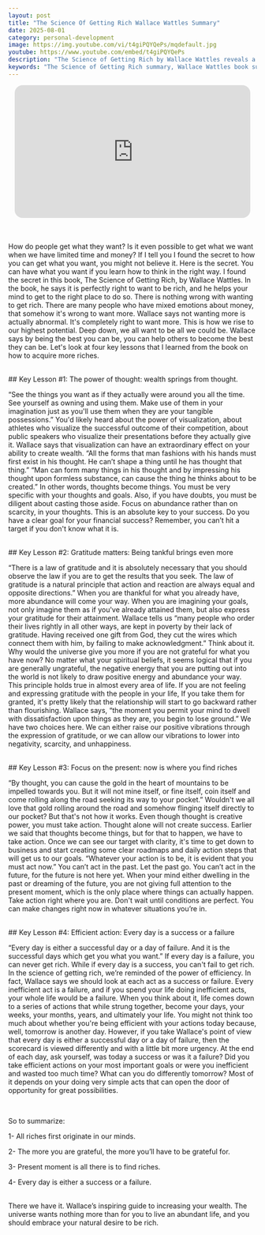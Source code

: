 ```yaml
---
layout: post
title: "The Science Of Getting Rich Wallace Wattles Summary"
date: 2025-08-01
category: personal-development
image: https://img.youtube.com/vi/t4giPQYQePs/mqdefault.jpg
youtube: https://www.youtube.com/embed/t4giPQYQePs
description: "The Science of Getting Rich by Wallace Wattles reveals a practical method for creating wealth by aligning your thoughts, gratitude, and daily actions with abundance. Learn the four key principles of thought, gratitude, present-focused action, and efficiency from this timeless classic."
keywords: "The Science of Getting Rich summary, Wallace Wattles book summary, how to get rich, power of thought, gratitude and wealth, present moment action, efficient success habits, abundance mindset, law of attraction money"
---
```


<div style="display: flex; justify-content: center; margin-bottom: 20px;">
  <div style="aspect-ratio: 16 / 9; width: 95%; max-width: 700px; position: relative;">
    <iframe 
      src="https://www.youtube.com/embed/t4giPQYQePs"
      title="YouTube video player"
      allowfullscreen
      frameborder="0"
      style="position: absolute; inset: 0; width: 100%; height: 100%; border-radius: 16px;">
    </iframe>
  </div>
</div>

<div style="height: 15px;"></div>
<!-- ..................................................................... -->

How do people get what they want? Is it even possible to get what we want when we have limited time and money? If I tell you I found the secret to how you can get what you want, you might not believe it. Here is the secret. You can have what you want if you learn how to think in the right way. I found the secret in this book, The Science of Getting Rich, by Wallace Wattles. In the book, he says it is perfectly right to want to be rich, and he helps your mind to get to the right place to do so. There is nothing wrong with wanting to get rich. There are many people who have mixed emotions about money, that somehow it's wrong to want more. Wallace says not wanting more is actually abnormal. It's completely right to want more. This is how we rise to our highest potential. Deep down, we all want to be all we could be. Wallace says by being the best you can be, you can help others to become the best they can be. Let's look at four key lessons that I learned from the book on how to acquire more riches.



<br>
## Key Lesson #1: The power of thought: wealth springs from thought. 

“See the things you want as if they actually were around you all the time. See yourself as owning and using them. Make use of them in your imagination just as you'll use them when they are your tangible possessions.” You'd likely heard about the power of visualization, about athletes who visualize the successful outcome of their competition, about public speakers who visualize their presentations before they actually give it. Wallace says that visualization can have an extraordinary effect on your ability to create wealth. “All the forms that man fashions with his hands must first exist in his thought. He can’t shape a thing until he has thought that thing.” “Man can form many things in his thought and by impressing his thought upon formless substance, can cause the thing he thinks about to be created.” In other words, thoughts become things. You must be very specific with your thoughts and goals. Also, if you have doubts, you must be diligent about casting those aside. Focus on abundance rather than on scarcity, in your thoughts. This is an absolute key to your success. Do you have a clear goal for your financial success? Remember, you can’t hit a target if you don't know what it is.


<br>
## Key Lesson #2: Gratitude matters: Being tankful brings even more

“There is a law of gratitude and it is absolutely necessary that you should observe the law if you are to get the results that you seek. The law of gratitude is a natural principle that action and reaction are always equal and opposite directions.” When you are thankful for what you already have, more abundance will come your way. When you are imagining your goals, not only imagine them as if you've already attained them, but also express your gratitude for their attainment. Wallace tells us “many people who order their lives rightly in all other ways, are kept in poverty by their lack of gratitude. Having received one gift from God, they cut the wires which connect them with him, by failing to make acknowledgment.” Think about it. Why would the universe give you more if you are not grateful for what you have now? No matter what your spiritual beliefs, it seems logical that if you are generally ungrateful, the negative energy that you are putting out into the world is not likely to draw positive energy and abundance your way. This principle holds true in almost every area of life. If you are not feeling and expressing gratitude with the people in your life, If you take them for granted, it's pretty likely that the relationship will start to go backward rather than flourishing. Wallace says, “the moment you permit your mind to dwell with dissatisfaction upon things as they are, you begin to lose ground.” We have two choices here. We can either raise our positive vibrations through the expression of gratitude, or we can allow our vibrations to lower into negativity, scarcity, and unhappiness.


<br>
## Key Lesson #3: Focus on the present: now is where you find riches 

“By thought, you can cause the gold in the heart of mountains to be impelled towards you. But it will not mine itself, or fine itself, coin itself and come rolling along the road seeking its way to your pocket.” Wouldn't we all love that gold rolling around the road and somehow flinging itself directly to our pocket? But that's not how it works. Even though thought is creative power, you must take action. Thought alone will not create success. Earlier we said that thoughts become things, but for that to happen, we have to take action. Once we can see our target with clarity, it's time to get down to business and start creating some clear roadmaps and daily action steps that will get us to our goals. “Whatever your action is to be, it is evident that you must act now.” You can’t act in the past. Let the past go. You can’t act in the future, for the future is not here yet. When your mind either dwelling in the past or dreaming of the future, you are not giving full attention to the present moment, which is the only place where things can actually happen. Take action right where you are. Don't wait until conditions are perfect. You can make changes right now in whatever situations you’re in.


<br>
## Key Lesson #4: Efficient action: Every day is a success or a failure

“Every day is either a successful day or a day of failure. And it is the successful days which get you what you want.” If every day is a failure, you can never get rich. While if every day is a success, you can't fail to get rich. In the science of getting rich, we’re reminded of the power of efficiency. In fact, Wallace says we should look at each act as a success or failure. Every inefficient act is a failure, and if you spend your life doing inefficient acts, your whole life would be a failure. When you think about it, life comes down to a series of actions that while strung together, become your days, your weeks, your months, years, and ultimately your life. You might not think too much about whether you're being efficient with your actions today because, well, tomorrow is another day. However, if you take Wallace's point of view that every day is either a successful day or a day of failure, then the scorecard is viewed differently and with a little bit more urgency. At the end of each day, ask yourself, was today a success or was it a failure? Did you take efficient actions on your most important goals or were you inefficient and wasted too much time? What can you do differently tomorrow? Most of it depends on your doing very simple acts that can open the door of opportunity for great possibilities.

<br>

So to summarize: 

1- All riches first originate in our minds. 

2- The more you are grateful, the more you’ll have to be grateful for. 

3- Present moment is all there is to find riches. 

4- Every day is either a success or a failure.

<br>
There we have it. Wallace’s inspiring guide to increasing your wealth. The universe wants nothing more than for you to live an abundant life, and you should embrace your natural desire to be rich. 

